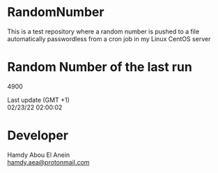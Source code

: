 # RandomNumber    
This is a test repository where a random number is pushed to a file automatically passwordless from a cron job in my Linux CentOS server    
# Random Number of the last run   
4900
      
Last update (GMT +1)    
02/23/22 02:00:02
# Developer    
Hamdy Abou El Anein   
hamdy.aea@protonmail.com
